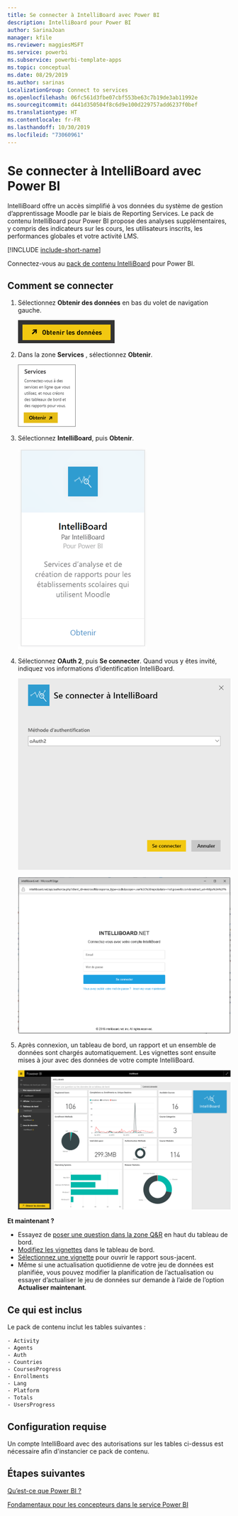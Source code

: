 ```yaml
---
title: Se connecter à IntelliBoard avec Power BI
description: IntelliBoard pour Power BI
author: SarinaJoan
manager: kfile
ms.reviewer: maggiesMSFT
ms.service: powerbi
ms.subservice: powerbi-template-apps
ms.topic: conceptual
ms.date: 08/29/2019
ms.author: sarinas
LocalizationGroup: Connect to services
ms.openlocfilehash: 06fc561d3fbe07cbf553be63c7b19de3ab11992e
ms.sourcegitcommit: d441d350504f8c6d9e100d229757add6237f0bef
ms.translationtype: HT
ms.contentlocale: fr-FR
ms.lasthandoff: 10/30/2019
ms.locfileid: "73060961"
---
```

# <a name="connect-to-intelliboard-with-power-bi"></a>Se connecter à IntelliBoard avec Power BI
IntelliBoard offre un accès simplifié à vos données du système de gestion d’apprentissage Moodle par le biais de Reporting Services. Le pack de contenu IntelliBoard pour Power BI propose des analyses supplémentaires, y compris des indicateurs sur les cours, les utilisateurs inscrits, les performances globales et votre activité LMS.

[!INCLUDE [include-short-name](./includes/service-deprecate-content-packs.md)]

Connectez-vous au [pack de contenu IntelliBoard](https://app.powerbi.com/getdata/services/intelliboard) pour Power BI.

## <a name="how-to-connect"></a>Comment se connecter
1. Sélectionnez **Obtenir des données** en bas du volet de navigation gauche.  
   
    ![](media/service-connect-to-intelliboard/getdata.png)
2. Dans la zone **Services** , sélectionnez **Obtenir**.  
   
    ![](media/service-connect-to-intelliboard/services.png)
3. Sélectionnez **IntelliBoard**, puis **Obtenir**.  
   
    ![](media/service-connect-to-intelliboard/intelliboard.png)
4. Sélectionnez **OAuth 2**, puis **Se connecter**. Quand vous y êtes invité, indiquez vos informations d’identification IntelliBoard.
   
    ![](media/service-connect-to-intelliboard/creds.png)
   
    ![](media/service-connect-to-intelliboard/creds2.png)
5. Après connexion, un tableau de bord, un rapport et un ensemble de données sont chargés automatiquement. Les vignettes sont ensuite mises à jour avec des données de votre compte IntelliBoard.
   
    ![](media/service-connect-to-intelliboard/dashboard.png)

**Et maintenant ?**

* Essayez de [poser une question dans la zone Q&R](consumer/end-user-q-and-a.md) en haut du tableau de bord.
* [Modifiez les vignettes](service-dashboard-edit-tile.md) dans le tableau de bord.
* [Sélectionnez une vignette](consumer/end-user-tiles.md) pour ouvrir le rapport sous-jacent.
* Même si une actualisation quotidienne de votre jeu de données est planifiée, vous pouvez modifier la planification de l’actualisation ou essayer d’actualiser le jeu de données sur demande à l’aide de l’option **Actualiser maintenant**.

## <a name="whats-included"></a>Ce qui est inclus
Le pack de contenu inclut les tables suivantes :  

    - Activity  
    - Agents  
    - Auth  
    - Countries  
    - CoursesProgress  
    - Enrollments
    - Lang  
    - Platform  
    - Totals  
    - UsersProgress    

## <a name="system-requirements"></a>Configuration requise
Un compte IntelliBoard avec des autorisations sur les tables ci-dessus est nécessaire afin d'instancier ce pack de contenu.

## <a name="next-steps"></a>Étapes suivantes
[Qu’est-ce que Power BI ?](fundamentals/power-bi-overview.md)

[Fondamentaux pour les concepteurs dans le service Power BI](service-basic-concepts.md)

